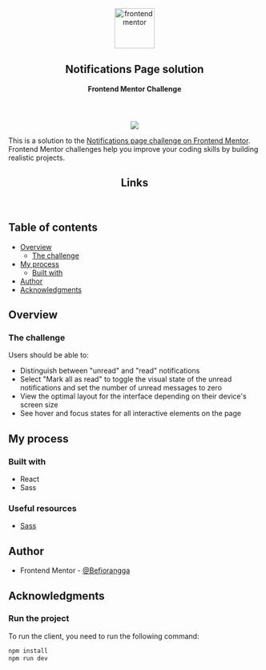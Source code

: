 <div id="top"></div>

<div align="center">

  <img src="https://www.frontendmentor.io/static/images/logo-mobile.svg" alt="frontendmentor" width="80">

  <h2 align="center">Notifications Page solution</h2>
  <p align="center">
    <strong>Frontend Mentor Challenge</strong>
    <br />
    <br />
  </p>
</div>

#

<div align="center">

![](../design/desktop-preview.jpg)

</div>

This is a solution to the [Notifications page challenge on Frontend Mentor](https://www.frontendmentor.io/challenges/notifications-page-DqK5QAmKbC). Frontend Mentor challenges help you improve your coding skills by building realistic projects.

<h2 align="center">Links</h2>

<br>

## Table of contents

- [Overview](#overview)
  - [The challenge](#the-challenge)
- [My process](#my-process)
  - [Built with](#built-with)
- [Author](#author)
- [Acknowledgments](#acknowledgments)

## Overview

### The challenge

Users should be able to:

- Distinguish between "unread" and "read" notifications
- Select "Mark all as read" to toggle the visual state of the unread notifications and set the number of unread messages to zero
- View the optimal layout for the interface depending on their device's screen size
- See hover and focus states for all interactive elements on the page

## My process

### Built with

<!-- Bagdes -->

- React
- Sass

### Useful resources

- [Sass](https://sass-lang.com/)

## Author

- Frontend Mentor - [@Befiorangga](https://www.frontendmentor.io/profile/Befiorangga)

## Acknowledgments

### Run the project

To run the client, you need to run the following command:

```bash
npm install
npm run dev
```
